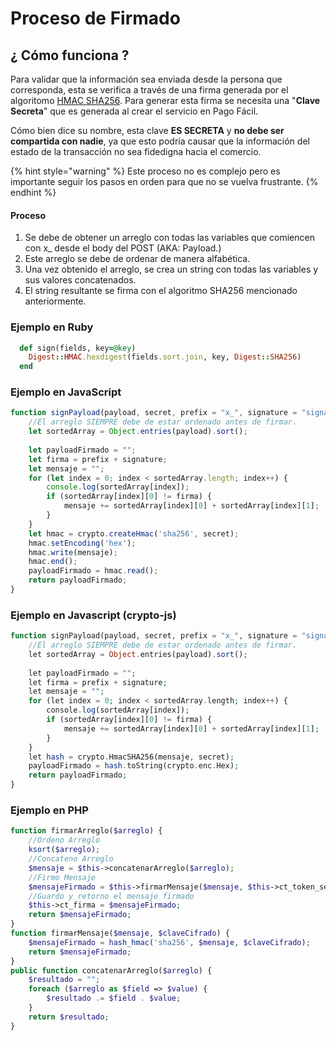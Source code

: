 # Proceso de Firmado

## ¿ Cómo funciona ?

Para validar que la información sea enviada desde la persona que corresponda, esta se verifica a través de una firma generada por el algoritomo  [HMAC SHA256](https://es.wikipedia.org/wiki/HMAC#Ejemplos_de_HMAC_%28MD5,_SHA1,_SHA256%29). Para generar esta firma se necesita una "**Clave Secreta**" que es generada al crear el servicio en Pago Fácil. 

Cómo bien dice su nombre, esta clave **ES SECRETA** y **no debe ser compartida con nadie**, ya que esto podría causar que la información del estado de la transacción no sea fidedigna hacia el comercio.

{% hint style="warning" %}
Este proceso no es complejo pero es importante seguir los pasos en orden para que no se vuelva frustrante.
{% endhint %}

#### Proceso

1. Se debe de obtener un arreglo con todas las variables que comiencen con x\_ desde el body del POST \(AKA: Payload.\)
2. Este arreglo se debe de ordenar de manera alfabética.
3. Una vez obtenido el arreglo, se crea un string con todas las variables y sus valores concatenados.
4. El string resultante se firma con el algoritmo SHA256 mencionado anteriormente.

### Ejemplo en Ruby

```ruby
  def sign(fields, key=@key)
    Digest::HMAC.hexdigest(fields.sort.join, key, Digest::SHA256)
  end
```

### Ejemplo en JavaScript

```javascript
function signPayload(payload, secret, prefix = "x_", signature = "signature") {
    //El arreglo SIEMPRE debe de estar ordenado antes de firmar.
    let sortedArray = Object.entries(payload).sort();
    
    let payloadFirmado = "";
    let firma = prefix + signature;
    let mensaje = "";
    for (let index = 0; index < sortedArray.length; index++) {
        console.log(sortedArray[index]);
        if (sortedArray[index][0] != firma) {
            mensaje += sortedArray[index][0] + sortedArray[index][1];
        }
    }
    let hmac = crypto.createHmac('sha256', secret);
    hmac.setEncoding('hex');
    hmac.write(mensaje);
    hmac.end();
    payloadFirmado = hmac.read();
    return payloadFirmado;
}
```

### Ejemplo en Javascript \(crypto-js\)

```php
function signPayload(payload, secret, prefix = "x_", signature = "signature") {
    //El arreglo SIEMPRE debe de estar ordenado antes de firmar.
    let sortedArray = Object.entries(payload).sort();
    
    let payloadFirmado = "";
    let firma = prefix + signature;
    let mensaje = "";
    for (let index = 0; index < sortedArray.length; index++) {
        console.log(sortedArray[index]);
        if (sortedArray[index][0] != firma) {
            mensaje += sortedArray[index][0] + sortedArray[index][1];
        }
    }
    let hash = crypto.HmacSHA256(mensaje, secret);
    payloadFirmado = hash.toString(crypto.enc.Hex);
    return payloadFirmado;
}
```

### Ejemplo en PHP

```php
function firmarArreglo($arreglo) {
    //Ordeno Arreglo
    ksort($arreglo);
    //Concateno Arreglo
    $mensaje = $this->concatenarArreglo($arreglo);
    //Firmo Mensaje
    $mensajeFirmado = $this->firmarMensaje($mensaje, $this->ct_token_secret);
    //Guardo y retorno el mensaje firmado
    $this->ct_firma = $mensajeFirmado;
    return $mensajeFirmado;
}
function firmarMensaje($mensaje, $claveCifrado) {
    $mensajeFirmado = hash_hmac('sha256', $mensaje, $claveCifrado);
    return $mensajeFirmado;
}
public function concatenarArreglo($arreglo) {
    $resultado = "";
    foreach ($arreglo as $field => $value) {
        $resultado .= $field . $value;
    }
    return $resultado;
}
```

